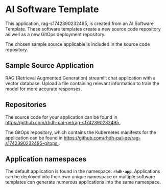 # AI Software Template

This application, rag-s1742390232495, is created from an AI Software Template. These software templates create a new source code repository as well as a new GitOps deployment repository.

The chosen sample source applicable is included in the source code repository.

## Sample Source Application

RAG (Retrieval Augmented Generation) streamlit chat application with a vector database. Upload a file containing relevant information to train the model for more accurate responses.

## Repositories

The source code for your application can be found in [https://github.com/rhdh-pai-qe/rag-s1742390232495 ](https://github.com/rhdh-pai-qe/rag-s1742390232495 ).
 
The GitOps repository, which contains the Kubernetes manifests for the application can be found in 
[https://github.com/rhdh-pai-qe/rag-s1742390232495-gitops ](https://github.com/rhdh-pai-qe/rag-s1742390232495-gitops ). 

## Application namespaces 

The default application is found in the namespace: **`rhdh-app`**. Applications can be deployed into their own unique namespace or multiple software templates can generate numerous applications into the same namespace.